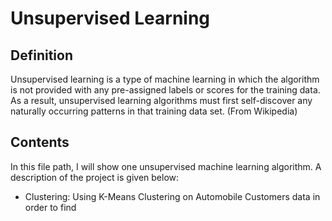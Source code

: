 # Unsupervised Learning

## Definition
Unsupervised learning is a type of machine learning in which the algorithm is not provided with any pre-assigned labels or scores for the training data. As a result, unsupervised learning algorithms must first self-discover any naturally occurring patterns in that training data set. (From Wikipedia)
## Contents
In this file path, I will show one unsupervised machine learning algorithm.  A description of the project is given below:
- Clustering: Using K-Means Clustering on Automobile Customers data in order to find 
